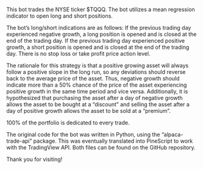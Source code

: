 This bot trades the NYSE ticker $TQQQ. The bot utilizes a mean regression indicator to open long and short positions.

The bot’s long/short indications are as follows: If the previous trading day experienced negative growth, a long position is opened and is closed at the end of the trading day. If the previous trading day experienced positive growth, a short position is opened and is closed at the end of the trading day. There is no stop loss or take profit price action level.

The rationale for this strategy is that a positive growing asset will always follow a positive slope in the long run, so any deviations should reverse back to the average price of the asset. Thus, negative growth should indicate more than a 50% chance of the price of the asset experiencing positive growth in the same time period and vice versa. Additionally, it is hypothesized that purchasing the asset after a day of negative growth allows the asset to be bought at a “discount” and selling the asset after a day of positive growth allows the asset to be sold at a “premium”.

100% of the portfolio is dedicated to every trade.

The original code for the bot was written in Python, using the “alpaca-trade-api” package. This was eventually translated into PineScript to work with the TradingView API. Both files can be found on the GitHub repository.

Thank you for visiting!
